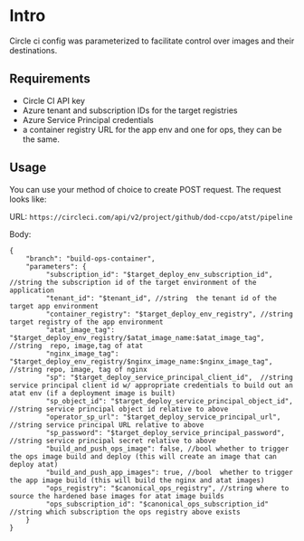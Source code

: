 # Intro

Circle ci config was parameterized to facilitate control over images and their destinations.

## Requirements

* Circle CI API key
* Azure tenant and subscription IDs for the target registries
* Azure Service Principal credentials
* a container registry URL for the app env and one for ops, they can be the same.


## Usage

You can use your method of choice to create POST request.  The request looks like:


URL: `https://circleci.com/api/v2/project/github/dod-ccpo/atst/pipeline`

Body:

```
{
    "branch": "build-ops-container",
    "parameters": {
         "subscription_id": "$target_deploy_env_subscription_id", //string the subscription id of the target environment of the application
         "tenant_id": "$tenant_id", //string  the tenant id of the target app environment
         "container_registry": "$target_deploy_env_registry", //string target registry of the app environment
         "atat_image_tag": "$target_deploy_env_registry/$atat_image_name:$atat_image_tag", //string  repo, image,tag of atat
         "nginx_image_tag": "$target_deploy_env_registry/$nginx_image_name:$nginx_image_tag", //string repo, image, tag of nginx
         "sp": "$target_deploy_service_principal_client_id",  //string service principal client id w/ appropriate credentials to build out an atat env (if a deployment image is built)
         "sp_object_id": "$target_deploy_service_principal_object_id", //string service principal object id relative to above 
         "operator_sp_url": "$target_deploy_service_principal_url", //string service principal URL relative to above
         "sp_password": "$target_deploy_service_principal_password", //string service principal secret relative to above
         "build_and_push_ops_image": false, //bool whether to trigger the ops image build and deploy (this will create an image that can deploy atat)
         "build_and_push_app_images": true, //bool  whether to trigger the app image build (this will build the nginx and atat images)
         "ops_registry": "$canonical_ops_registry", //string where to source the hardened base images for atat image builds
         "ops_subscription_id": "$canonical_ops_subscription_id" //string which subscription the ops registry above exists
    }
}

```

